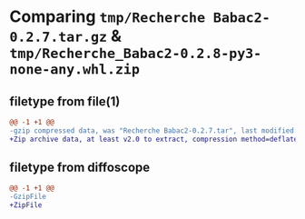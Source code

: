 # Comparing `tmp/Recherche Babac2-0.2.7.tar.gz` & `tmp/Recherche_Babac2-0.2.8-py3-none-any.whl.zip`

## filetype from file(1)

```diff
@@ -1 +1 @@
-gzip compressed data, was "Recherche Babac2-0.2.7.tar", last modified: Mon Jan 16 04:55:29 2023, max compression
+Zip archive data, at least v2.0 to extract, compression method=deflate
```

## filetype from diffoscope

```diff
@@ -1 +1 @@
-GzipFile
+ZipFile
```

